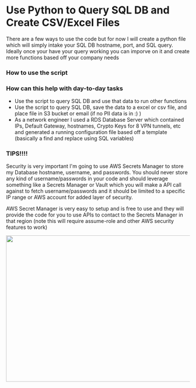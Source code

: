 # Use Python to Query SQL DB and Create CSV/Excel Files
There are a few ways to use the code but for now I will create a python file which will simply intake your SQL DB hostname, port, and SQL query. Ideally once your have your query working you can imporve on it and create more functions based off your company needs

### How to use the script

### How can this help with day-to-day tasks

- Use the script to query SQL DB and use that data to run other functions
- Use the script to query SQL DB, save the data to a excel or csv  file, and place file in S3 bucket or email (if no PII data is in :) )
- As a network engineer I used a RDS Database Server which contained IPs, Default Gateway, hostnames, Crypto Keys for 8 VPN tunnels, etc and generated a running configuration file based off a template (basically a find and replace using SQL variables) 

### TIPS!!!!

Security is very important I'm going to use AWS Secrets Manager to store my Database hostname, username, and passwords. You should never store any kind of username/passwords in your code and should leverage something like a Secrets Manager or Vault which you will make a API call against to fetch username/passwords and it should be limited to a specific IP range or AWS account for added layer of security.

AWS Secret Manager is very easy to setup and is free to use and they will provide the code for you to use APIs to contact to the Secrets Manager in that region (note this will require assume-role and other AWS security features to work)

<!--- ![](https://github.com/pyjoepy06/sql_python_query/blob/main/docs/aws_secrets_manager.GIF) --->

<img src="https://github.com/pyjoepy06/sql_python_query/blob/main/docs/aws_secrets_manager.GIF" width="5000" height="400" />